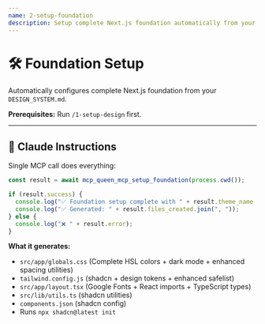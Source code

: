 ```yaml
---
name: 2-setup-foundation
description: Setup complete Next.js foundation automatically from your design system
---
```


# 🛠️ Foundation Setup

Automatically configures complete Next.js foundation from your `DESIGN_SYSTEM.md`.

**Prerequisites:** Run `/1-setup-design` first.

---

## 🤖 Claude Instructions

Single MCP call does everything:

```typescript
const result = await mcp_queen_mcp_setup_foundation(process.cwd());

if (result.success) {
  console.log("✅ Foundation setup complete with " + result.theme_name + "!");
  console.log("✅ Generated: " + result.files_created.join(", "));
} else {
  console.log("❌ " + result.error);
}
```

**What it generates:**
- `src/app/globals.css` (Complete HSL colors + dark mode + enhanced spacing utilities)
- `tailwind.config.js` (shadcn + design tokens + enhanced safelist)
- `src/app/layout.tsx` (Google Fonts + React imports + TypeScript types)
- `src/lib/utils.ts` (shadcn utilities)
- `components.json` (shadcn config)
- Runs `npx shadcn@latest init`